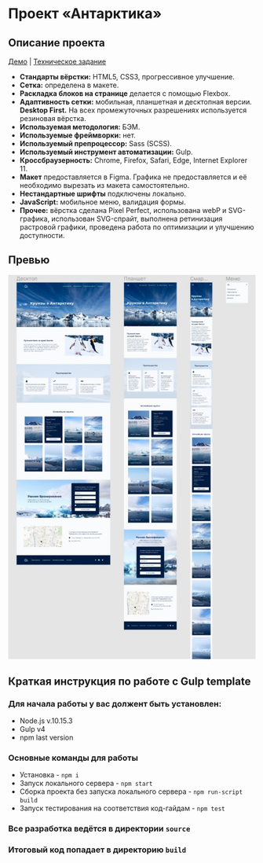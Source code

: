 # Проект «Антарктика»

## Описание проекта

[Демо](https://egarnaga.github.io/cruise/docs/) | [Техническое задание](specification.md)

* **Стандарты вёрстки:** HTML5, CSS3, прогрессивное улучшение.
* **Сетка:** определена в макете.
* **Раскладка блоков на странице** делается с помощью Flexbox.
* **Адаптивность сетки:** мобильная, планшетная и десктопная версии. **Desktop First.** На всех промежуточных разрешениях используется резиновая вёрстка.
* **Используемая методология:** БЭМ.
* **Используемые фреймворки:** нет.
* **Используемый препроцессор:** Sass (SCSS).
* **Используемый инструмент автоматизации:** Gulp.
* **Кроссбраузерность:** Chrome, Firefox, Safari, Edge, Internet Explorer 11.
* **Макет** предоставляется в Figma. Графика не предоставляется и её необходимо вырезать из макета самостоятельно.
* **Нестандартные шрифты** подключены локально.
* **JavaScript:** мобильное меню, валидация формы.
* **Прочее:**  вёрстка сделана Pixel Perfect, использована webP и SVG-графика, использован SVG-спрайт, выполнена ретинизация растровой графики, проведена работа по оптимизации и улучшению доступности.

## Превью

<img src="preview.jpg" alt="Превью проекта Антарктика">

## Краткая инструкция по работе c Gulp template

### Для начала работы у вас должент быть установлен:

* Node.js v.10.15.3
* Gulp v4
* npm last version

### Основные команды для работы

* Установка - `npm i`
* Запуск локального сервера - `npm start`
* Сборка проекта без запуска локального сервера - `npm run-script build`
* Запуск тестирования на соответствия код-гайдам - `npm test`

### Все разработка ведётся в директории `source`

### Итоговый код попадает в директорию `build`
